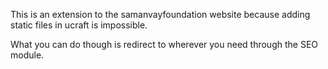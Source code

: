 This is an extension to the samanvayfoundation website because adding static files in ucraft is impossible. 

What you can do though is redirect to wherever you need through the SEO module. 